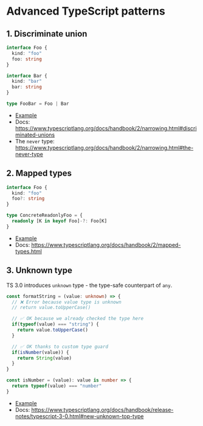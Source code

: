 # Advanced TypeScript patterns

## 1. Discriminate union
```typescript
interface Foo {
  kind: "foo"
  foo: string
}

interface Bar {
  kind: "bar"
  bar: string
}

type FooBar = Foo | Bar
```
* [Example](./discriminate_union/discriminate_unions.ts)
* Docs: https://www.typescriptlang.org/docs/handbook/2/narrowing.html#discriminated-unions
* The `never` type: https://www.typescriptlang.org/docs/handbook/2/narrowing.html#the-never-type

## 2. Mapped types
```typescript
interface Foo {
  kind: "foo"
  foo?: string
}

type ConcreteReadonlyFoo = {
  readonly [K in keyof Foo]-?: Foo[K]
}
```

* [Example](./mapped_types/index.ts)
* Docs: https://www.typescriptlang.org/docs/handbook/2/mapped-types.html

## 3. Unknown type
TS 3.0 introduces `unknown` type - the type-safe counterpart of `any`.

```typescript
const formatString = (value: unknown) => {
  // ❌ Error because value type is unknown
  // return value.toUpperCase()

  // ✅ OK because we already checked the type here
  if(typeof(value) === "string") {
    return value.toUpperCase()
  }

  // ✅ OK thanks to custom type guard
  if(isNumber(value)) {
    return String(value)
  }
}

const isNumber = (value): value is number => {
  return typeof(value) === "number"
}
```

* [Example](./unknown_type/index.ts)
* Docs: https://www.typescriptlang.org/docs/handbook/release-notes/typescript-3-0.html#new-unknown-top-type